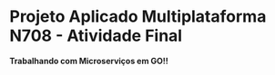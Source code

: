# Projeto Aplicado Multiplataforma N708 - Atividade Final

**Trabalhando com Microserviços em GO!!**
